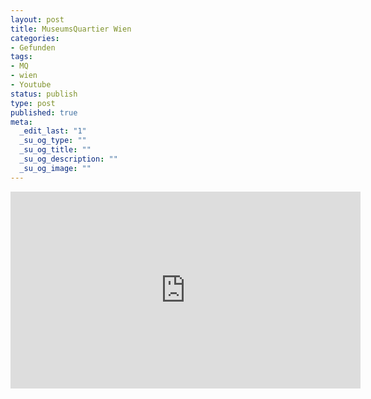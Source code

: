 ```yaml
---
layout: post
title: MuseumsQuartier Wien
categories:
- Gefunden
tags:
- MQ
- wien
- Youtube
status: publish
type: post
published: true
meta:
  _edit_last: "1"
  _su_og_type: ""
  _su_og_title: ""
  _su_og_description: ""
  _su_og_image: ""
---
```


<iframe width="560" height="315" src="http://www.youtube.com/embed/u-BbIPSti5Y" frameborder="0"> </iframe>